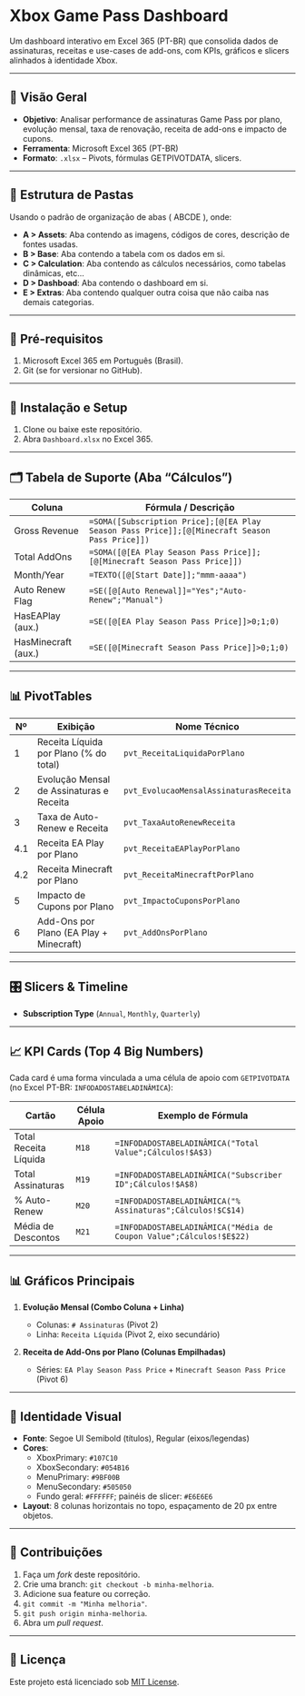 # Xbox Game Pass Dashboard

Um dashboard interativo em Excel 365 (PT-BR) que consolida dados de assinaturas, receitas e use-cases de add-ons, com KPIs, gráficos e slicers alinhados à identidade Xbox.

---

## 📝 Visão Geral

- **Objetivo**: Analisar performance de assinaturas Game Pass por plano, evolução mensal, taxa de renovação, receita de add-ons e impacto de cupons.  
- **Ferramenta**: Microsoft Excel 365 (PT-BR)  
- **Formato**: `.xlsx` – Pivots, fórmulas GETPIVOTDATA, slicers.  

---

## 📁 Estrutura de Pastas
Usando o padrão de organização de abas ( ABCDE ), onde:
- **A > Assets**: Aba contendo as imagens, códigos de cores, descrição de fontes usadas.
- **B > Base**: Aba contendo a tabela com os dados em si.
- **C > Calculation**: Aba contendo as cálculos necessários, como tabelas dinâmicas, etc...
- **D > Dashboad**: Aba contendo o dashboard em si.
- **E > Extras**: Aba contendo qualquer outra coisa que não caiba nas demais categorias.


---

## 🔧 Pré-requisitos

1. Microsoft Excel 365 em Português (Brasil).  
2. Git (se for versionar no GitHub).

---

## 🚀 Instalação e Setup

1. Clone ou baixe este repositório.  
2. Abra `Dashboard.xlsx` no Excel 365.  


---

## 🗂️ Tabela de Suporte (Aba “Cálculos”)

| Coluna             | Fórmula / Descrição                                                                            |
|--------------------|------------------------------------------------------------------------------------------------|
| Gross Revenue      | `=SOMA([Subscription Price];[@[EA Play Season Pass Price]];[@[Minecraft Season Pass Price]])`   |
| Total AddOns       | `=SOMA([@[EA Play Season Pass Price]];[@[Minecraft Season Pass Price]])`                       |
| Month/Year         | `=TEXTO([@[Start Date]];"mmm-aaaa")`                                                            |
| Auto Renew Flag    | `=SE([@[Auto Renewal]]="Yes";"Auto-Renew";"Manual")`                                            |
| HasEAPlay (aux.)   | `=SE([@[EA Play Season Pass Price]]>0;1;0)`                                                     |
| HasMinecraft (aux.)| `=SE([@[Minecraft Season Pass Price]]>0;1;0)`                                                   |

---

## 📊 PivotTables

| Nº   | Exibição                                   | Nome Técnico                            |
|------|--------------------------------------------|-----------------------------------------|
| 1    | Receita Líquida por Plano (% do total)     | `pvt_ReceitaLiquidaPorPlano`            |
| 2    | Evolução Mensal de Assinaturas e Receita   | `pvt_EvolucaoMensalAssinaturasReceita`  |
| 3    | Taxa de Auto-Renew e Receita               | `pvt_TaxaAutoRenewReceita`              |
| 4.1  | Receita EA Play por Plano                  | `pvt_ReceitaEAPlayPorPlano`             |
| 4.2  | Receita Minecraft por Plano                | `pvt_ReceitaMinecraftPorPlano`          |
| 5    | Impacto de Cupons por Plano                | `pvt_ImpactoCuponsPorPlano`             |
| 6    | Add-Ons por Plano (EA Play + Minecraft)    | `pvt_AddOnsPorPlano`                    |

---

## 🎛️ Slicers & Timeline

- **Subscription Type** (`Annual`, `Monthly`, `Quarterly`)  

---

## 📈 KPI Cards (Top 4 Big Numbers)

Cada card é uma forma vinculada a uma célula de apoio com `GETPIVOTDATA` (no Excel PT-BR: `INFODADOSTABELADINÂMICA`):

| Cartão                  | Célula Apoio | Exemplo de Fórmula                                                          |
|-------------------------|--------------|------------------------------------------------------------------------------|
| Total Receita Líquida   | `M18`        | `=INFODADOSTABELADINÂMICA("Total Value";Cálculos!$A$3)`                      |
| Total Assinaturas       | `M19`        | `=INFODADOSTABELADINÂMICA("Subscriber ID";Cálculos!$A$8)`                    |
| % Auto-Renew            | `M20`        | `=INFODADOSTABELADINÂMICA("% Assinaturas";Cálculos!$C$14)`                   |
| Média de Descontos      | `M21`        | `=INFODADOSTABELADINÂMICA("Média de Coupon Value";Cálculos!$E$22)`           |

---

## 📊 Gráficos Principais

1. **Evolução Mensal (Combo Coluna + Linha)**  
   - Colunas: `# Assinaturas` (Pivot 2)  
   - Linha: `Receita Líquida` (Pivot 2, eixo secundário)

2. **Receita de Add-Ons por Plano (Colunas Empilhadas)**  
   - Séries: `EA Play Season Pass Price` + `Minecraft Season Pass Price` (Pivot 6)



---

## 🎨 Identidade Visual

- **Fonte**: Segoe UI Semibold (títulos), Regular (eixos/legendas)  
- **Cores**:  
  - XboxPrimary: `#107C10`  
  - XboxSecondary: `#054B16`  
  - MenuPrimary: `#9BF00B`  
  - MenuSecondary: `#505050`  
  - Fundo geral: `#FFFFFF`; painéis de slicer: `#E6E6E6`  
- **Layout**: 8 colunas horizontais no topo, espaçamento de 20 px entre objetos.

---

## 🤝 Contribuições

1. Faça um *fork* deste repositório.  
2. Crie uma branch: `git checkout -b minha-melhoria`.  
3. Adicione sua feature ou correção.  
4. `git commit -m "Minha melhoria"`.  
5. `git push origin minha-melhoria`.  
6. Abra um *pull request*.

---

## 📄 Licença

Este projeto está licenciado sob [MIT License](LICENSE).  


